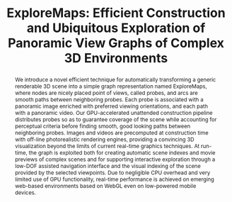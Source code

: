 ---
layout: publication
code: 2014-EG-exploremaps
title: "ExploreMaps: Efficient Construction and Ubiquitous Exploration of Panoramic View Graphs of Complex 3D Environments"
authors: Marco Di Benedetto, Fabio Ganovelli, Marcos Balsa Rodriguez, Alberto Jaspe-Villanueva, Roberto Scopigno, and Enrico Gobbetti
year: 2014
type: Journal Paper
conference: Eurographics 2014
journal: "Computer Graphics Forum"
pub-data: "33(2): 459-468, 2014"
abstract: "We introduce a novel efficient technique for automatically transforming a generic renderable 3D scene into a simple graph representation named ExploreMaps, where nodes are nicely placed point of views, called probes, and arcs are smooth paths between neighboring probes. Each probe is associated with a panoramic image enriched with preferred viewing orientations, and each path with a panoramic video. Our GPU-accelerated unattended construction pipeline distributes probes so as to guarantee coverage of the scene while accounting for perceptual criteria before finding smooth, good looking paths between neighboring probes. Images and videos are precomputed at construction time with off-line photorealistic rendering engines, providing a convincing 3D visualization beyond the limits of current real-time graphics techniques. At run-time, the graph is exploited both for creating automatic scene indexes and movie previews of complex scenes and for supporting interactive exploration through a low-DOF assisted navigation interface and the visual indexing of the scene provided by the selected viewpoints. Due to negligible CPU overhead and very limited use of GPU functionality, real-time performance is achieved on emerging web-based environments based on WebGL even on low-powered mobile devices."
projects: 
 - Massive models
doi: 10.1111/cgf.12334
links:
 - {name: CRS4 Website, url: "http://vic.crs4.it/vic/cgi-bin/bib-page.cgi?id=%27DiBenedetto:2014:EEC%27"}
 - {name: Live demo, url: "https://vcg.isti.cnr.it/exploremaps/index.html"}
 
youtube: i6X8nykw4Vs
bibtex: "@Article{DiBenedetto:2014:EEC,\n
    author = {Marco {Di Benedetto} and Fabio Ganovelli and Marcos {Balsa Rodriguez} and Alberto Jaspe-Villanueva and Roberto Scopigno and Enrico Gobbetti},\n
    title = {{ExploreMaps}: Efficient Construction and Ubiquitous Exploration of Panoramic View Graphs of Complex {3D} Environments},\n
    journal = {Computer Graphics Forum},\n
    volume = {33},\n
    number = {2},\n
    pages = {459--468},\n
    year = {2014},\n
    note = {Proc. Eurographics 2014},\n
    url = {http://vic.crs4.it/vic/cgi-bin/bib-page.cgi?id='DiBenedetto:2014:EEC'},\n
}" 

---